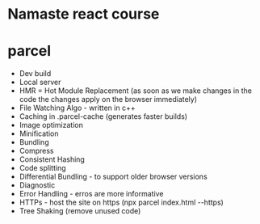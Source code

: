 # Namaste react course

# parcel
- Dev build
- Local server
- HMR = Hot Module Replacement (as soon as we make changes in the code the changes apply on the browser immediately)
- File Watching Algo - written in c++
- Caching in .parcel-cache (generates faster builds)
- Image optimization
- Minification
- Bundling
- Compress
- Consistent Hashing
- Code splitting
- Differential Bundling - to support older browser versions
- Diagnostic
- Error Handling - erros are more informative
- HTTPs - host the site on https (npx parcel index.html --https)
- Tree Shaking (remove unused code)